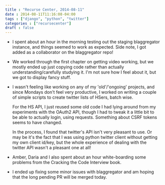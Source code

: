 ```yaml
---
title : "Recurse Center, 2014-08-11"
date : 2014-08-11T11:16:08-04:00
tags : ["django", "python", "twitter"]
categories : ["recursecenter"]
draft : false
---
```


-   I spent about an hour in the morning testing out the staging blaggregator
    instance, and things seemed to work as expected.  Side note, I got added as a
    collaborator on the blaggregator repo!
-   We worked through the first chapter on getting video working, but we mostly
    ended up just copying code rather than actually understanding/carefully
    studying it.  I'm not sure how I feel about it, but we got to display fancy
    stuff.
-   I wasn't feeling like working on any of my 'old'/'ongoing' projects, and
    since Mondays don't feel very productive, I worked on writing a couple of
    simple scripts to create twitter lists of HSers, batch wise.

    For the HS API, I just reused some old code I had lying around from my
    experiments with the OAuth2 API, though I had to tweak it a little bit to be
    able to actually login, using requests. Something about CSRF tokens seems to
    have changed.

    In the process, I found that twitter's API isn't very pleasant to use.  Or
    may be it's the fact that I was using python twitter client without getting
    my own client id/key, but the whole experience of dealing with the twitter
    API wasn't a pleasant one at all!
-   Amber, Daria and I also spent about an hour white-boarding some problems from
    the Cracking the Code Interview book.
-   I ended up fixing some minor issues with blaggregator and am hoping that the
    long pending PR will be merged today.
